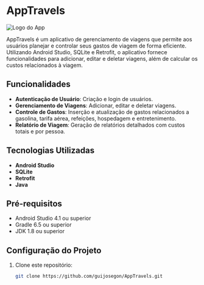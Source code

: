 # AppTravels

![Logo do App](https://github.com/guijosegon/AppTravels/assets/120147074/9b0b3873-b022-4974-84b1-3af81dc921d8)

AppTravels é um aplicativo de gerenciamento de viagens que permite aos usuários planejar e controlar seus gastos de viagem de forma eficiente. Utilizando Android Studio, SQLite e Retrofit, o aplicativo fornece funcionalidades para adicionar, editar e deletar viagens, além de calcular os custos relacionados à viagem.

## Funcionalidades

- **Autenticação de Usuário**: Criação e login de usuários.
- **Gerenciamento de Viagens**: Adicionar, editar e deletar viagens.
- **Controle de Gastos**: Inserção e atualização de gastos relacionados a gasolina, tarifa aérea, refeições, hospedagem e entretenimento.
- **Relatório de Viagem**: Geração de relatórios detalhados com custos totais e por pessoa.

## Tecnologias Utilizadas

- **Android Studio**
- **SQLite**
- **Retrofit**
- **Java**

## Pré-requisitos

- Android Studio 4.1 ou superior
- Gradle 6.5 ou superior
- JDK 1.8 ou superior

## Configuração do Projeto

1. Clone este repositório:
   ```sh
   git clone https://github.com/guijosegon/AppTravels.git

